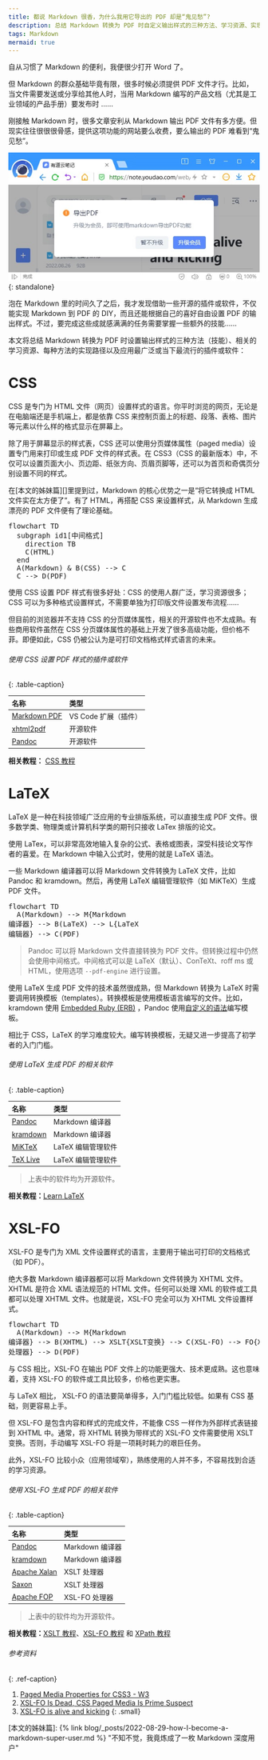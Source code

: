 ```yaml
---
title: 都说 Markdown 很香，为什么我用它导出的 PDF 却是“鬼见愁”?
description: 总结 Markdown 转换为 PDF 时自定义输出样式的三种方法、学习资源、实现路径以及相关的插件或软件。
tags: Markdown
mermaid: true
---
```


自从习惯了 Markdown 的便利，我便很少打开 Word 了。

但 Markdown 的群众基础毕竟有限，很多时候必须提供 PDF 文件才行。比如，当文件需要发送或分享给其他人时，当用 Markdown 编写的产品文档（尤其是工业领域的产品手册）要发布时 ……

刚接触 Markdown 时，很多文章安利从 Markdown 输出 PDF 文件有多方便。但现实往往很很很骨感，提供这项功能的网站要么收费，要么输出的 PDF 难看到“鬼见愁”。

![升级会员才能使用的功能](/assets/images/post/markdown/youdao-buying-VIP-to-export-PDF-from-md.jpg "升级会员才能使用Markdown转换PDF功能"){: standalone}

泡在 Markdown 里的时间久了之后，我才发现借助一些开源的插件或软件，不仅能实现 Markdown 到 PDF 的 DIY，而且还能根据自己的喜好自由设置 PDF 的输出样式。不过，要完成这些成就感满满的任务需要掌握一些额外的技能……

本文将总结 Markdown 转换为 PDF 时设置输出样式的三种方法（技能）、相关的学习资源、每种方法的实现路径以及应用最广泛或当下最流行的插件或软件：

# CSS

CSS 是专门为 HTML 文件（网页）设置样式的语言。你平时浏览的网页，无论是在电脑端还是手机端上，都是依靠 CSS 来控制页面上的标题、段落、表格、图片等元素以什么样的格式显示在屏幕上。

除了用于屏幕显示的样式表，CSS 还可以使用分页媒体属性（paged media）设置专门用来打印或生成 PDF 文件的样式表。在 CSS3（CSS 的最新版本）中，不仅可以设置页面大小、页边距、纸张方向、页眉页脚等，还可以为首页和奇偶页分别设置不同的样式。

在[本文的姊妹篇][]里提到过，Markdown 的核心优势之一是“将它转换成 HTML 文件实在太方便了”。有了 HTML，再搭配 CSS 来设置样式，从 Markdown 生成漂亮的 PDF 文件便有了理论基础。

<pre class="mermaid">
flowchart TD
  subgraph id1[中间格式]
    direction TB
    C(HTML)
  end
  A(Markdown) & B(CSS) --> C
  C --> D(PDF)
</pre>
 
使用 CSS 设置 PDF 样式有很多好处：CSS 的使用人群广泛，学习资源很多；CSS 可以为多种格式设置样式，不需要单独为打印版文件设置发布流程……

但目前的浏览器并不支持 CSS 的分页媒体属性，相关的开源软件也不太成熟。有些商用软件虽然在 CSS 分页媒体属性的基础上开发了很多高级功能，但价格不菲。即便如此，CSS 仍被公认为是可打印文档格式样式语言的未来。

###### 使用 CSS 设置 PDF 样式的插件或软件
{: .table-caption}

|  名称  |  类型  |
|:---|:---|
|  [Markdown PDF][]  |  VS Code 扩展（插件）  |
|  [xhtml2pdf][]  |  开源软件  |
|  [Pandoc][]  |  开源软件  |

**相关教程：** [CSS 教程](https://www.w3school.com.cn/css/index.asp)

# LaTeX

LaTeX 是一种在科技领域广泛应用的专业排版系统，可以直接生成 PDF 文件。很多数学类、物理类或计算机科学类的期刊只接收 LaTex 排版的论文。

使用 LaTex，可以非常高效地输入复杂的公式、表格或图表，深受科技论文写作者的喜爱。在 Markdown 中输入公式时，使用的就是 LaTeX 语法。

一些 Markdown 编译器可以将 Markdown 文件转换为 LaTeX 文件，比如 Pandoc 和 kramdown。然后，再使用 LaTeX 编辑管理软件（如 MiKTeX）生成 PDF 文件。

<pre class="mermaid">
flowchart TD
  A(Markdown) --> M{Markdown<br>编译器} --> B(LaTeX) --> L{LaTeX<br>编辑器} --> C(PDF)
</pre>

> Pandoc 可以将 Markdown 文件直接转换为 PDF 文件。但转换过程中仍然会使用中间格式。中间格式可以是 LaTeX（默认）、ConTeXt、roff ms 或 HTML，使用选项 `--pdf-engine` 进行设置。

使用 LaTeX 生成 PDF 文件的技术虽然很成熟，但 Markdown 转换为 LaTeX 时需要调用转换模板（templates）。转换模板是使用模板语言编写的文件。比如，kramdown 使用 [Embedded Ruby (ERB)][ERB] ，Pandoc 使用[自定义的语法][Pandoc模板语法]编写模板。

相比于 CSS，LaTeX 的学习难度较大。编写转换模板，无疑又进一步提高了初学者的入门门槛。

###### 使用 LaTeX 生成 PDF 的相关软件
{: .table-caption}

|  名称  |  类型  |
|:---|:---|
|  [Pandoc][]  |  Markdown 编译器  |
|  [kramdown][]  |  Markdown 编译器  |
|  [MiKTeX][]  |  LaTeX 编辑管理软件  |
|  [TeX Live][]  |  LaTeX 编辑管理软件  |

> 上表中的软件均为开源软件。

**相关教程：**[Learn LaTeX](https://www.learnlatex.org/en/)

# XSL-FO

XSL-FO 是专门为 XML 文件设置样式的语言，主要用于输出可打印的文档格式（如 PDF）。

绝大多数 Markdown 编译器都可以将 Markdown 文件转换为 XHTML 文件。XHTML 是符合 XML 语法规范的 HTML 文件。任何可以处理 XML 的软件或工具都可以处理 XHTML 文件。也就是说，XSL-FO 完全可以为 XHTML 文件设置样式。

<pre class="mermaid">
flowchart TD
  A(Markdown) --> M{Markdown<br>编译器} --> B(XHTML) --> XSLT{XSLT变换} --> C(XSL-FO) --> FO{XSL-FO<br>处理器} --> D(PDF)
</pre>

与 CSS 相比，XSL-FO 在输出 PDF 文件上的功能更强大、技术更成熟。这也意味着，支持 XSL-FO 的软件或工具比较多，价格也更实惠。

与 LaTeX 相比， XSL-FO 的语法要简单得多，入门门槛比较低。如果有 CSS 基础，则更容易上手。

但 XSL-FO 是包含内容和样式的完成文件，不能像 CSS 一样作为外部样式表链接到 XHTML 中。通常，将 XHTML 转换为带样式的 XSL-FO 文件需要使用 XSLT 变换。否则，手动编写 XSL-FO 将是一项耗时耗力的艰巨任务。

此外，XSL-FO 比较小众（应用领域窄），熟练使用的人并不多，不容易找到合适的学习资源。

###### 使用 XSL-FO 生成 PDF 的相关软件
{: .table-caption}

|  名称  |  类型  |
|:---|:---|
|  [Pandoc][]  |  Markdown 编译器  |
|  [kramdown][]  |  Markdown 编译器  |
|  [Apache Xalan][Xalan]  |  XSLT 处理器   |
|  [Saxon][]  |  XSLT 处理器  |
|  [Apache FOP][FOP]  |  XSL-FO 处理器  |

> 上表中的软件均为开源软件。

**相关教程：**[XSLT 教程][XSLT]、[XSL-FO 教程][XSL-FO] 和 [XPath 教程][XPath]

###### 参考资料
{: .ref-caption}

1. [Paged Media Properties for CSS3 - W3](https://www.w3.org/1999/06/WD-css3-page-19990623#:~:text=Paged%20Media%20Properties%20for%20CSS3%201%201.%20Requirements,only%20to%20the%20%27before%3A%27%20and%20%27after%3A%27%20pseudo-elements.%20)
2. [XSL-FO Is Dead, CSS Paged Media Is Prime Suspect](https://readwritecode.net/ebooks/2019/04/27/xsl-fo-is-dead-css-paged-media-is-prime-suspect.html)
3. [XSL-FO is alive and kicking](https://readwritecode.net/ebooks/2019/04/28/xsl-fo-is-alive-and-kicking.html)
{: .small}

<!-- link definition -->
[本文的姊妹篇]: {% link blog/_posts/2022-08-29-how-I-become-a-markdown-super-user.md %} "不知不觉，我竟炼成了一枚 Markdown 深度用户"

[Markdown PDF]: https://marketplace.visualstudio.com/items?itemName=yzane.markdown-pdf "Markdown PDF 扩展"
[xhtml2pdf]: https://xhtml2pdf.readthedocs.io/en/stable/# "xhtml2pdf 官方文档"
[Pandoc]: https://pandoc.org/MANUAL.html "Pandoc 官方文档"
[kramdown]: https://kramdown.gettalong.org/index.html "kramdown 官网"
[MiKTeX]: https://miktex.org/ "MikTex 官网"
[TeX Live]: https://tug.org/texlive/ "Tex Live 官网"
[Xalan]: https://xalan.apache.org/ "Apache Xalan 官网"
[Saxon]: https://www.saxonica.com/welcome/welcome.xml "Saxon 官网"
[FOP]: https://xmlgraphics.apache.org/fop/ "Apache FOP 官网"

[ERB]: https://github.com/ruby/erb "ERB 的 Github 存储库"
[Pandoc模板语法]: https://pandoc.org/MANUAL.html#templates

[XSLT]: https://www.w3school.com.cn/xsl/index.asp
[XSL-FO]: https://www.w3school.com.cn/xslfo/index.asp
[XPath]: https://www.w3school.com.cn/xpath/index.asp